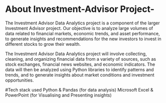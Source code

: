 # About Investment-Advisor Project-

The Investment Advisor Data Analytics project is a component of the larger Investment Advisor project. Our objective is to analyze large volumes of data related to financial markets, economic trends, and asset performance, to generate insights and recommendations for the new investors to invest in different stocks to grow their wealth.

The Investment Advisor Data Analytics project will involve collecting, cleaning, and organizing financial data from a variety of sources, such as stock exchanges, financial news websites, and economic indicators. The data will then be analyzed using Python libraries to identify patterns and trends, and to generate insights about market conditions and investment opportunities.

#Tech stack used
 Python & Pandas (for data analysis)
 Microsoft Excel & PowerPoint (for Visualising and Presenting insights)
